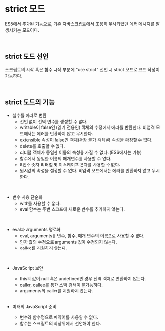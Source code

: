 # strict 모드

ES5에서 추가된 기능으로, 기존 자바스크립트에서 조용히 무시되었던 에러 메시지를 발생시키는 모드이다.

<br>

## strict 모드 선언

스크립트의 시작 혹은 함수 시작 부분에 "use strict" 선언 시 strict 모드로 코드 작성이 가능하다.

<br>

## strict 모드의 기능

- 실수를 에러로 변환
  - 선언 없이 전역 변수를 생성할 수 없다.
  - writable이 false인 (읽기 전용인) 객체의 수정에서 에러를 반환한다. 비엄격 모드에서는 에러를 반환하지 않고 무시한다.
  - extensible 속성이 false인 객체(확장 불가 객체)에 속성을 확장할 수 없다.
  - delete를 호출할 수 없다.
  - 리터럴 객체가 동일한 이름의 속성을 가질 수 없다. (ES6에서는 가능)
  - 함수에서 동일한 이름의 매개변수를 사용할 수 없다.
  - 8진수 숫자 리터럴 및 이스케이프 문자를 사용할 수 없다.
  - 원시값의 속성을 설정할 수 없다. 비엄격 모드에서는 에러를 반환하지 않고 무시한다.

<br>

- 변수 사용 단순화
  - with를 사용할 수 없다.
  - eval 함수는 주변 스코프에 새로운 변수를 추가하지 않는다.

<br>

- eval과 arguments 명료화
  - eval, arguments를 변수, 함수, 매개 변수의 이름으로 사용할 수 없다.
  - 인자 값의 수정으로 arguments 값이 수정되지 않는다.
  - callee를 지원하지 않는다.

<br>

- JavaScript 보안

  - this의 값이 null 혹은 undefined인 경우 전역 객체로 변환하지 않는다.
  - caller, callee를 통한 스택 검색이 불가능하다.
  - arguments의 caller를 지원하지 않는다.

  <br>

- 미래의 JavaScript 준비
  - 변수와 함수명으로 예약어를 사용할 수 없다.
  - 함수는 스크립트의 최상위에서 선언해야 한다.
